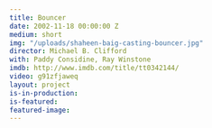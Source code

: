```yaml
---
title: Bouncer
date: 2002-11-18 00:00:00 Z
medium: short
img: "/uploads/shaheen-baig-casting-bouncer.jpg"
director: Michael B. Clifford
with: Paddy Considine, Ray Winstone
imdb: http://www.imdb.com/title/tt0342144/
video: g91zfjaweq
layout: project
is-in-production: 
is-featured: 
featured-image: 
---
```


